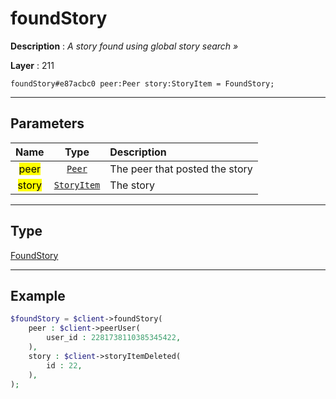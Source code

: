 # foundStory

**Description** : *A story found using global story search &raquo;*

**Layer** : 211

```tl
foundStory#e87acbc0 peer:Peer story:StoryItem = FoundStory;
```

---

## Parameters

| Name | Type | Description |
| :---: | :---: | :--- |
| <mark>peer</mark> | [`Peer`](type/Peer) | The peer that posted the story |
| <mark>story</mark> | [`StoryItem`](type/StoryItem) | The story |

---

## Type

[FoundStory](type/FoundStory)

---

## Example

```php
$foundStory = $client->foundStory(
	peer : $client->peerUser(
		user_id : 2281738110385345422,
	),
	story : $client->storyItemDeleted(
		id : 22,
	),
);
```